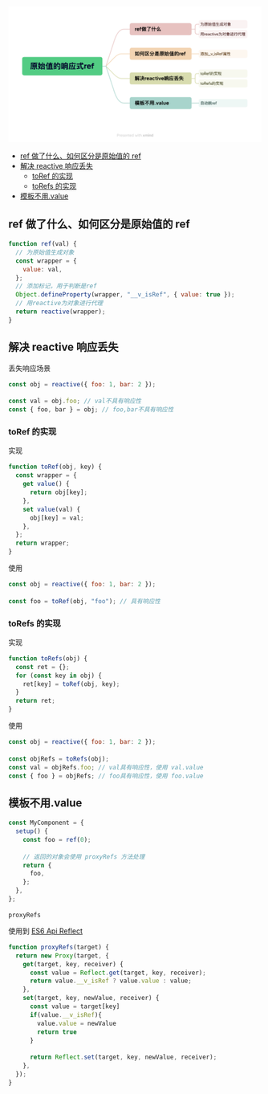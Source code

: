 
![原始值的响应式ref](./images/原始值的响应式ref.png)
- [ref 做了什么、如何区分是原始值的 ref](#ref-做了什么如何区分是原始值的-ref)
- [解决 reactive 响应丢失](#解决-reactive-响应丢失)
  - [toRef 的实现](#toref-的实现)
  - [toRefs 的实现](#torefs-的实现)
- [模板不用.value](#模板不用value)

## ref 做了什么、如何区分是原始值的 ref

```js
function ref(val) {
  // 为原始值生成对象
  const wrapper = {
    value: val,
  };
  // 添加标记，用于判断是ref
  Object.defineProperty(wrapper, "__v_isRef", { value: true });
  // 用reactive为对象进行代理
  return reactive(wrapper);
}
```

## 解决 reactive 响应丢失

丢失响应场景

```js
const obj = reactive({ foo: 1, bar: 2 });

const val = obj.foo; // val不具有响应性
const { foo, bar } = obj; // foo,bar不具有响应性
```

### toRef 的实现

实现

```js
function toRef(obj, key) {
  const wrapper = {
    get value() {
      return obj[key];
    },
    set value(val) {
      obj[key] = val;
    },
  };
  return wrapper;
}
```

使用

```js
const obj = reactive({ foo: 1, bar: 2 });

const foo = toRef(obj, "foo"); // 具有响应性
```

### toRefs 的实现

实现

```js
function toRefs(obj) {
  const ret = {};
  for (const key in obj) {
    ret[key] = toRef(obj, key);
  }
  return ret;
}
```

使用

```js
const obj = reactive({ foo: 1, bar: 2 });

const objRefs = toRefs(obj);
const val = objRefs.foo; // val具有响应性，使用 val.value
const { foo } = objRefs; // foo具有响应性，使用 foo.value
```

## 模板不用.value

```js
const MyComponent = {
  setup() {
    const foo = ref(0);

    // 返回的对象会使用 proxyRefs 方法处理
    return {
      foo,
    };
  },
};
```

`proxyRefs`

使用到 [ES6 Api Reflect](https://es6.ruanyifeng.com/#docs/reflect)

```js
function proxyRefs(target) {
  return new Proxy(target, {
    get(target, key, receiver) {
      const value = Reflect.get(target, key, receiver);
      return value.__v_isRef ? value.value : value;
    },
    set(target, key, newValue, receiver) {
      const value = target[key]
      if(value.__v_isRef){
        value.value = newValue
        return true
      }

      return Reflect.set(target, key, newValue, receiver);
    },
  });
}
```
